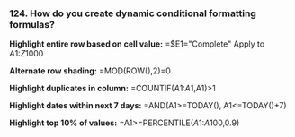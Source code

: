 ### 124. **How do you create dynamic conditional formatting formulas?**

**Highlight entire row based on cell value:**
=$E1="Complete"
Apply to $A$1:$Z$1000

**Alternate row shading:**
=MOD(ROW(),2)=0

**Highlight duplicates in column:**
=COUNTIF($A$1:$A1,$A1)>1

**Highlight dates within next 7 days:**
=AND(A1>=TODAY(), A1<=TODAY()+7)

**Highlight top 10% of values:**
=A1>=PERCENTILE($A$1:$A$100,0.9)
